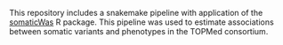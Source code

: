 This repository includes a snakemake pipeline with application of the [somaticWas](https://github.com/weinstockj/recurrent_somatic_variants) R package. 
This pipeline was used to estimate associations between somatic variants and phenotypes in the TOPMed consortium. 

